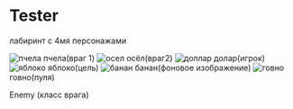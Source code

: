 # Tester
лабиринт с 4мя персонажами

![пчела](https://user-images.githubusercontent.com/112150236/186828373-fe2ecd16-8bc1-4eae-889e-c572fbf7495e.png)
пчела(враг 1)
![осел](https://user-images.githubusercontent.com/112150236/186828494-5291ba4e-32ea-488c-9691-3905daec5714.png)
осёл(враг2)
![доллар](https://user-images.githubusercontent.com/112150236/186828540-18519173-b1ff-456e-a716-849f56f342c3.png)
долар(игрок)
![яблоко](https://user-images.githubusercontent.com/112150236/186828581-4208d304-52ce-4be0-8ca3-3dd9eeb25949.png)
яблоко(цель)
![банан](https://user-images.githubusercontent.com/112150236/186828603-192716c4-d3f3-40df-9bf9-91e6ae8bdf53.jpg)
банан(фоновое изображение)
![говно](https://user-images.githubusercontent.com/112150236/186828636-fb16c6b2-ac44-402f-abbf-2f7dbc72b543.png)
говно(пуля)




Enemy
(класс врага)
